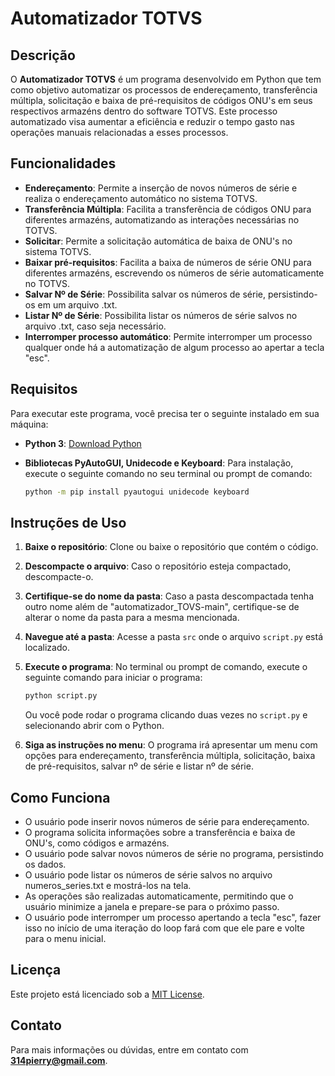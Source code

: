 # Automatizador TOTVS

## Descrição

O **Automatizador TOTVS** é um programa desenvolvido em Python que tem como objetivo automatizar os processos de endereçamento, transferência múltipla, solicitação e baixa de pré-requisitos de códigos ONU's em seus respectivos armazéns dentro do software TOTVS. Este processo automatizado visa aumentar a eficiência e reduzir o tempo gasto nas operações manuais relacionadas a esses processos.

## Funcionalidades

- **Endereçamento**: Permite a inserção de novos números de série e realiza o endereçamento automático no sistema TOTVS.
- **Transferência Múltipla**: Facilita a transferência de códigos ONU para diferentes armazéns, automatizando as interações necessárias no TOTVS.
- **Solicitar**: Permite a solicitação automática de baixa de ONU's no sistema TOTVS.
- **Baixar pré-requisitos**: Facilita a baixa de números de série ONU para diferentes armazéns, escrevendo os números de série automaticamente no TOTVS.
- **Salvar Nº de Série**: Possibilita salvar os números de série, persistindo-os em um arquivo .txt.
- **Listar Nº de Série**: Possibilita listar os números de série salvos no arquivo .txt, caso seja necessário.
- **Interromper processo automático**: Permite interromper um processo qualquer onde há a automatização de algum processo ao apertar a tecla "esc".

## Requisitos

Para executar este programa, você precisa ter o seguinte instalado em sua máquina:

- **Python 3**: [Download Python](https://www.python.org/downloads/)
- **Bibliotecas PyAutoGUI, Unidecode e Keyboard**: Para instalação, execute o seguinte comando no seu terminal ou prompt de comando:

  ```bash
  python -m pip install pyautogui unidecode keyboard

## Instruções de Uso

1. **Baixe o repositório**: Clone ou baixe o repositório que contém o código.
2. **Descompacte o arquivo**: Caso o repositório esteja compactado, descompacte-o.
3. **Certifique-se do nome da pasta**: Caso a pasta descompactada tenha outro nome além de "automatizador_TOVS-main", certifique-se de alterar o nome da pasta para a mesma mencionada.
4. **Navegue até a pasta**: Acesse a pasta `src` onde o arquivo `script.py` está localizado.
5. **Execute o programa**: No terminal ou prompt de comando, execute o seguinte comando para iniciar o programa:

   ```bash
   python script.py
   ```

   Ou você pode rodar o programa clicando duas vezes no `script.py` e selecionando abrir com o Python.

6. **Siga as instruções no menu**: O programa irá apresentar um menu com opções para endereçamento, transferência múltipla, solicitação, baixa de pré-requisitos, salvar nº de série e listar nº de série.

## Como Funciona

- O usuário pode inserir novos números de série para endereçamento.
- O programa solicita informações sobre a transferência e baixa de ONU's, como códigos e armazéns.
- O usuário pode salvar novos números de série no programa, persistindo os dados.
- O usuário pode listar os números de série salvos no arquivo numeros_series.txt e mostrá-los na tela.
- As operações são realizadas automaticamente, permitindo que o usuário minimize a janela e prepare-se para o próximo passo.
- O usuário pode interromper um processo apertando a tecla "esc", fazer isso no início de uma iteração do loop fará com que ele pare e volte para o menu inicial.

## Licença

Este projeto está licenciado sob a [MIT License](LICENSE).

## Contato

Para mais informações ou dúvidas, entre em contato com **314pierry@gmail.com**.
